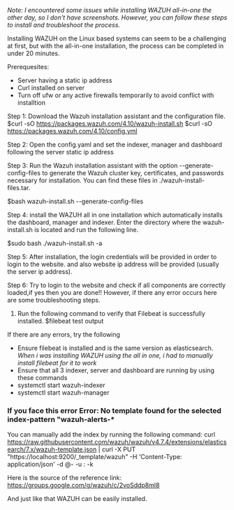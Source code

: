 *Note: I encountered some issues while installing WAZUH all-in-one the other day, so I don't have screenshots. However, you can follow these steps to install and troubleshoot the process.* 

Installing WAZUH on the Linux based systems can seem to be a challenging at first, but with the all-in-one installation, the process can be completed in under 20 minutes.


Prerequesites: 
- Server having a static ip address
- Curl installed on server
- Turn off ufw or any active firewalls temporarily to avoid conflict with installtion

Step 1: Download the Wazuh installation assistant and the configuration file.
$curl -sO https://packages.wazuh.com/4.10/wazuh-install.sh
$curl -sO https://packages.wazuh.com/4.10/config.yml

Step 2: Open the config.yaml and set the indexer, manager and dashboard <ip-address> following the server static ip address

Step 3: Run the Wazuh installation assistant with the option --generate-config-files to generate the Wazuh cluster key, certificates, and passwords necessary for installation. You can find these files in ./wazuh-install-files.tar.

$bash wazuh-install.sh --generate-config-files

Step 4: install the WAZUH all in one installation which automatically installs the dashboard, manager and indexer. Enter the directory where the wazuh-install.sh is located and run the following line.

$sudo bash ./wazuh-install.sh -a

Step 5: After installation, the login credentials will be provided in order to login to the website. and also website ip address will be provided (usually the server ip address). 

Step 6: Try to login to the website and check if all components are correctly loaded,if yes then you are done!! However, if there any error occurs here are some troubleshooting steps.

1. Run the following command to verify that Filebeat is successfully installed. 
$filebeat test output

If there are any errors, try the following
- Ensure filebeat is installed and is the same version as elasticsearch. *When i was installing WAZUH using the all in one, i had to manually install filebeat for it to work*
- Ensure that all 3 indexer, server and dashboard are running by using these commands
- systemctl start wazuh-indexer
- systemctl start wazuh-manager

### If you face this error Error: No template found for the selected index-pattern "wazuh-alerts-*
You can  manually add the index by running the following command:
curl https://raw.githubusercontent.com/wazuh/wazuh/v4.7.4/extensions/elasticsearch/7.x/wazuh-template.json | curl -X PUT "https://localhost:9200/_template/wazuh" -H 'Content-Type: application/json' -d @- -u <user>:<password> -k  

Here is the source of the reference link: https://groups.google.com/g/wazuh/c/2voSddp8ml8

And just like that WAZUH can be easily installed. 






